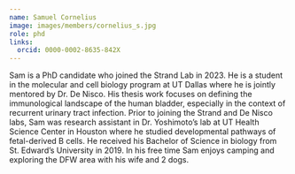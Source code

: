 ```yaml
---
name: Samuel Cornelius
image: images/members/cornelius_s.jpg
role: phd
links:
  orcid: 0000-0002-8635-842X
---
```

Sam is a PhD candidate who joined the Strand Lab in 2023. He is a student in the molecular and cell biology program at UT Dallas where he is jointly mentored by Dr. De Nisco. His thesis work focuses on defining the immunological landscape of the human bladder, especially in the context of recurrent urinary tract infection. Prior to joining the Strand and De Nisco labs, Sam was research assistant in Dr. Yoshimoto’s lab at UT Health Science Center in Houston where he studied developmental pathways of fetal-derived B cells. He received his Bachelor of Science in biology from St. Edward’s University in 2019. In his free time Sam enjoys camping and exploring the DFW area with his wife and 2 dogs.